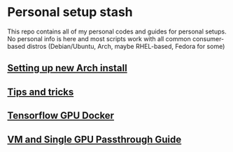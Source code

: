 # Personal setup stash

This repo contains all of my personal codes and guides for personal setups. No personal info is here and most scripts work with all common consumer-based distros (Debian/Ubuntu, Arch, maybe RHEL-based, Fedora for some)

## [Setting up new Arch install](Setting_up_Arch/README.md)

## [Tips and tricks](Tips_and_tricks.md)

## [Tensorflow GPU Docker](Setting_up_Arch/Tensorflow_Docker.md)

## [VM and Single GPU Passthrough Guide](GPU_Passthrough/Single_GPU_Passthrough_Guide.md)

